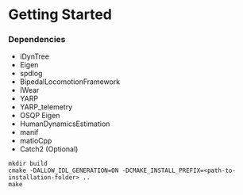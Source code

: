 # Getting Started



### Dependencies

- iDynTree
- Eigen
- spdlog
- BipedalLocomotionFramework
- IWear
- YARP
- YARP_telemetry
- OSQP Eigen
- HumanDynamicsEstimation
- manif
- matioCpp
- Catch2 (Optional)



```
mkdir build
cmake -DALLOW_IDL_GENERATION=ON -DCMAKE_INSTALL_PREFIX=<path-to-installation-folder> ..
make
```

